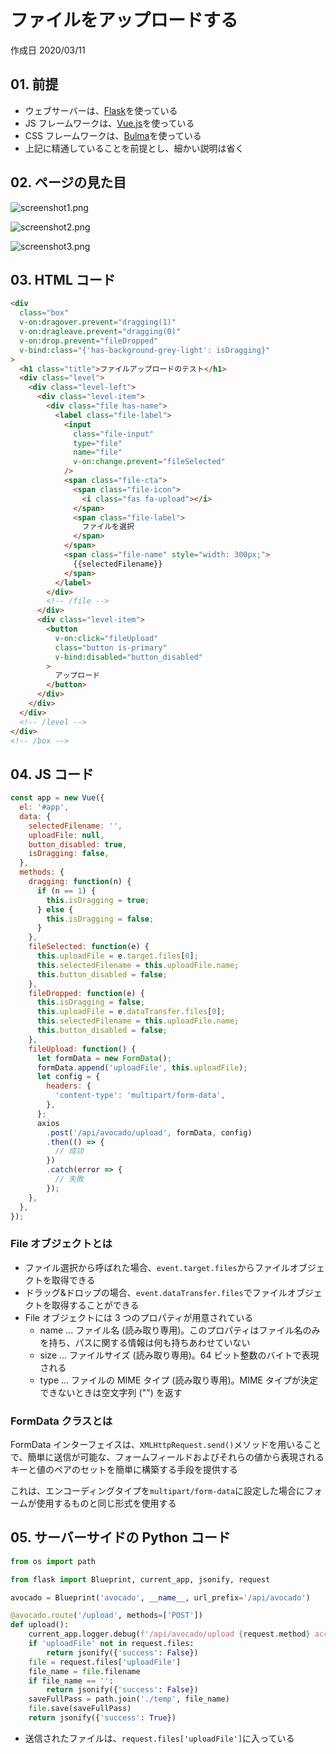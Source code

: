 # ファイルをアップロードする

作成日 2020/03/11

## 01. 前提

- ウェブサーバーは、[Flask](https://flask.palletsprojects.com/en/1.1.x/)を使っている
- JS フレームワークは、[Vue.js](https://jp.vuejs.org/v2/guide/index.html)を使っている
- CSS フレームワークは、[Bulma](https://bulma.io/)を使っている
- 上記に精通していることを前提とし、細かい説明は省く

## 02. ページの見た目

![screenshot1.png](https://imgur.com/JXX59k6.png)

![screenshot2.png](https://imgur.com/nT5VFyL.png)

![screenshot3.png](https://imgur.com/LvFtgcW.png)

## 03. HTML コード

```html
<div
  class="box"
  v-on:dragover.prevent="dragging(1)"
  v-on:dragleave.prevent="dragging(0)"
  v-on:drop.prevent="fileDropped"
  v-bind:class="{'has-background-grey-light': isDragging}"
>
  <h1 class="title">ファイルアップロードのテスト</h1>
  <div class="level">
    <div class="level-left">
      <div class="level-item">
        <div class="file has-name">
          <label class="file-label">
            <input
              class="file-input"
              type="file"
              name="file"
              v-on:change.prevent="fileSelected"
            />
            <span class="file-cta">
              <span class="file-icon">
                <i class="fas fa-upload"></i>
              </span>
              <span class="file-label">
                ファイルを選択
              </span>
            </span>
            <span class="file-name" style="width: 300px;">
              {{selectedFilename}}
            </span>
          </label>
        </div>
        <!-- /file -->
      </div>
      <div class="level-item">
        <button
          v-on:click="fileUpload"
          class="button is-primary"
          v-bind:disabled="button_disabled"
        >
          アップロード
        </button>
      </div>
    </div>
  </div>
  <!-- /level -->
</div>
<!-- /box -->
```

## 04. JS コード

```javascript
const app = new Vue({
  el: '#app',
  data: {
    selectedFilename: '',
    uploadFile: null,
    button_disabled: true,
    isDragging: false,
  },
  methods: {
    dragging: function(n) {
      if (n == 1) {
        this.isDragging = true;
      } else {
        this.isDragging = false;
      }
    },
    fileSelected: function(e) {
      this.uploadFile = e.target.files[0];
      this.selectedFilename = this.uploadFile.name;
      this.button_disabled = false;
    },
    fileDropped: function(e) {
      this.isDragging = false;
      this.uploadFile = e.dataTransfer.files[0];
      this.selectedFilename = this.uploadFile.name;
      this.button_disabled = false;
    },
    fileUpload: function() {
      let formData = new FormData();
      formData.append('uploadFile', this.uploadFile);
      let config = {
        headers: {
          'content-type': 'multipart/form-data',
        },
      };
      axios
        .post('/api/avocado/upload', formData, config)
        .then(() => {
          // 成功
        })
        .catch(error => {
          // 失敗
        });
    },
  },
});
```

### File オブジェクトとは

- ファイル選択から呼ばれた場合、`event.target.files`からファイルオブジェクトを取得できる
- ドラッグ&ドロップの場合、`event.dataTransfer.files`でファイルオブジェクトを取得することができる
- File オブジェクトには 3 つのプロパティが用意されている
  - name ... ファイル名 (読み取り専用)。このプロパティはファイル名のみを持ち、パスに関する情報は何も持ちあわせていない
  - size ... ファイルサイズ (読み取り専用)。64 ビット整数のバイトで表現される
  - type ... ファイルの MIME タイプ (読み取り専用)。MIME タイプが決定できないときは空文字列 ("") を返す

### FormData クラスとは

FormData インターフェイスは、`XMLHttpRequest.send()`メソッドを用いることで、簡単に送信が可能な、フォームフィールドおよびそれらの値から表現されるキーと値のペアのセットを簡単に構築する手段を提供する

これは、エンコーディングタイプを`multipart/form-data`に設定した場合にフォームが使用するものと同じ形式を使用する

## 05. サーバーサイドの Python コード

```python
from os import path

from flask import Blueprint, current_app, jsonify, request

avocado = Blueprint('avocado', __name__, url_prefix='/api/avocado')

@avocado.route('/upload', methods=['POST'])
def upload():
    current_app.logger.debug(f'/api/avocado/upload {request.method} access')
    if 'uploadFile' not in request.files:
        return jsonify({'success': False})
    file = request.files['uploadFile']
    file_name = file.filename
    if file_name == '':
        return jsonify({'success': False})
    saveFullPass = path.join('./temp', file_name)
    file.save(saveFullPass)
    return jsonify({'success': True})
```

- 送信されたファイルは、`request.files['uploadFile']`に入っている
